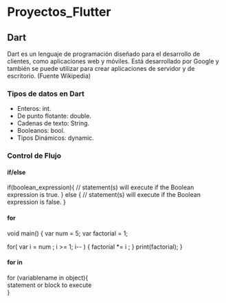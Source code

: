 # Proyectos_Flutter
## Dart

Dart es un lenguaje de programación diseñado para el desarrollo de clientes, como aplicaciones web y móviles. Está desarrollado por Google y también se puede utilizar para crear aplicaciones de servidor y de escritorio. (Fuente Wikipedia)

### Tipos de datos en Dart

- Enteros: int.
- De punto flotante: double.
- Cadenas de texto: String.
- Booleanos: bool.
- Tipos Dinámicos: dynamic.

### Control de Flujo

#### if/else

if(boolean_expression){ 
   // statement(s) will execute if the Boolean expression is true. 
} else { 
   // statement(s) will execute if the Boolean expression is false. 
} 

#### for

void main() { 
   var num = 5; 
   var factorial = 1; 
   
   for( var i = num ; i >= 1; i-- ) { 
      factorial *= i ; 
   } 
   print(factorial); 
}

#### for in

for (variablename in object){  
   statement or block to execute  
}
